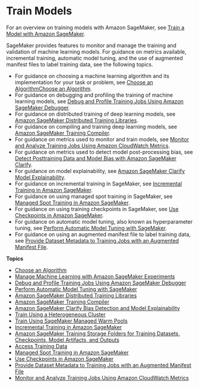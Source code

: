 # Train Models<a name="train-model"></a>

For an overview on training models with Amazon SageMaker, see [Train a Model with Amazon SageMaker](how-it-works-training.md)\.

SageMaker provides features to monitor and manage the training and validation of machine learning models\. For guidance on metrics available, incremental training, automatic model tuning, and the use of augmented manifest files to label training data, see the following topics\.
+ For guidance on choosing a machine learning algorithm and its implementation for your task or problem, see [Choose an AlgorithmChoose an Algorithm](algorithms-choose.md)\. 
+ For guidance on debugging and profiling the training of machine learning models, see [Debug and Profile Training Jobs Using Amazon SageMaker Debugger](train-debugger.md)\. 
+ For guidance on distributed training of deep learning models, see [Amazon SageMaker Distributed Training Libraries](distributed-training.md)\. 
+ For guidance on compiling and training deep learning models, see [Amazon SageMaker Training Compiler](training-compiler.md)\. 
+ For guidance on metrics used to monitor and train models, see [Monitor and Analyze Training Jobs Using Amazon CloudWatch Metrics](training-metrics.md)\. 
+ For guidance on metrics used to detect model post\-processing bias, see [Detect Posttraining Data and Model Bias with Amazon SageMaker Clarify](clarify-detect-post-training-bias.md)\. 
+ For guidance on model explainability, see [Amazon SageMaker Clarify Model Explainability](clarify-model-explainability.md)\. 
+ For guidance on incremental training in SageMaker, see [Incremental Training in Amazon SageMaker](incremental-training.md)\.
+ For guidance on using managed spot training in SageMaker, see [Managed Spot Training in Amazon SageMaker](model-managed-spot-training.md)\.
+ For guidance on using training checkpoints in SageMaker, see [Use Checkpoints in Amazon SageMaker](model-checkpoints.md)\.
+ For guidance on automatic model tuning, also known as hyperparameter tuning, see [Perform Automatic Model Tuning with SageMaker](automatic-model-tuning.md)\. 
+ For guidance on using an augmented manifest file to label training data, see [Provide Dataset Metadata to Training Jobs with an Augmented Manifest File](augmented-manifest.md)\.

**Topics**
+ [Choose an Algorithm](algorithms-choose.md)
+ [Manage Machine Learning with Amazon SageMaker Experiments](experiments.md)
+ [Debug and Profile Training Jobs Using Amazon SageMaker Debugger](train-debugger.md)
+ [Perform Automatic Model Tuning with SageMaker](automatic-model-tuning.md)
+ [Amazon SageMaker Distributed Training Libraries](distributed-training.md)
+ [Amazon SageMaker Training Compiler](training-compiler.md)
+ [Amazon SageMaker Clarify Bias Detection and Model Explainability](clarify-configure-processing-jobs.md)
+ [Train Using a Heterogeneous Cluster](train-heterogeneous-cluster.md)
+ [Train Using SageMaker Managed Warm Pools](train-warm-pools.md)
+ [Incremental Training in Amazon SageMaker](incremental-training.md)
+ [Amazon SageMaker Training Storage Folders for Training Datasets, Checkpoints, Model Artifacts, and Outputs](model-train-storage.md)
+ [Access Training Data](model-access-training-data.md)
+ [Managed Spot Training in Amazon SageMaker](model-managed-spot-training.md)
+ [Use Checkpoints in Amazon SageMaker](model-checkpoints.md)
+ [Provide Dataset Metadata to Training Jobs with an Augmented Manifest File](augmented-manifest.md)
+ [Monitor and Analyze Training Jobs Using Amazon CloudWatch Metrics](training-metrics.md)
